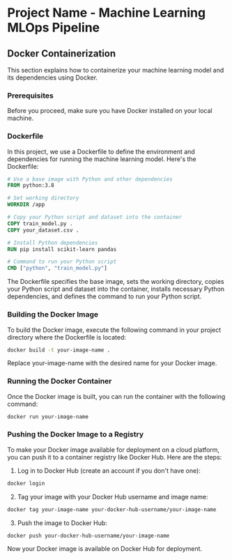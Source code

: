 # Project Name - Machine Learning MLOps Pipeline

## Docker Containerization

This section explains how to containerize your machine learning model and its dependencies using Docker.

### Prerequisites

Before you proceed, make sure you have Docker installed on your local machine.

### Dockerfile

In this project, we use a Dockerfile to define the environment and dependencies for running the machine learning model. Here's the Dockerfile:

```Dockerfile
# Use a base image with Python and other dependencies
FROM python:3.8

# Set working directory
WORKDIR /app

# Copy your Python script and dataset into the container
COPY train_model.py .
COPY your_dataset.csv .

# Install Python dependencies
RUN pip install scikit-learn pandas

# Command to run your Python script
CMD ["python", "train_model.py"]
```
The Dockerfile specifies the base image, sets the working directory, copies your Python script and dataset into the container, installs necessary Python dependencies, and defines the command to run your Python script.

### Building the Docker Image
To build the Docker image, execute the following command in your project directory where the Dockerfile is located:
```bash
docker build -t your-image-name .
```
Replace your-image-name with the desired name for your Docker image.

### Running the Docker Container
Once the Docker image is built, you can run the container with the following command:
```bash
docker run your-image-name
```

### Pushing the Docker Image to a Registry
To make your Docker image available for deployment on a cloud platform, you can push it to a container registry like Docker Hub. Here are the steps:

1. Log in to Docker Hub (create an account if you don't have one):
```bash
docker login
```
2. Tag your image with your Docker Hub username and image name:
```bash
docker tag your-image-name your-docker-hub-username/your-image-name
```
3. Push the image to Docker Hub:
```bash
docker push your-docker-hub-username/your-image-name
```
Now your Docker image is available on Docker Hub for deployment.
